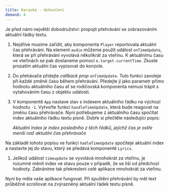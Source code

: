 ```yaml
---
title: Karaoke - dokončení
demand: 4
---
```


Je před námi největší dobodružství: propojit přehrávání se zobrazováním aktuální řádky textu.

1. Nejdříve musíme zařídit, aby komponenta `Player` reportovala aktuální čas přehrávání. Na element `audio` můžeme použít událost `onTimeUpdate`, která se při přehrávání vyvolává několikrát za vteřinu. K aktuálnímu času ve vteřinách se pak dostaneme pomocí `e.target.currentTime`. Zkuste prozatím aktuální čas vypisovat do konzole.
1. Do přehávače přidejte *callback prop* `onTimeUpdate`. Tuto funkci zavoleje při každé změně času během přehrávání. Předejte jí jako parametr přímo hodnotu aktuálního času ať se rodičovská komponenta nemusí trápit s vytahováním času z objektu události.
1. V komponentě `App` nastave stav s indexem aktuálního řádku na výchozí hodnotu `-1`. Vytvořte funkci `handleTimeUpdate`, která bude reagovat na změnu času přehrávače. Nyní potřebujeme z aktuálního času spočítat index aktuálního řádku textu písně. Dobře si přečtěte následující popis:
   
   *Aktuální index je index posledního z těch řádků, jejichž čas je ostře menší naž aktuální čas přehrávače*

  Na základě tohoto popisu ve funkci `hadleTimeUpdate` spočíteje aktuální index a nastavte jej do stavu, který se předává komponentě `Lyrics`.
1. Jelikož událost `timeupdate` se vyvolává mnohokrát za vteřinu, je rozumné měnit index ve stavu pouze v případě, že se liší od předchozí hodnoty. Zabráníme tak překreslení celé aplikace mnohokrát za vteřinu.

Nyní by měla vaše aplikace fungovat. Při spuštění přehrávání by měl text průběžně scrollovat na zvýrazněný aktuální řádek textu písně. 
